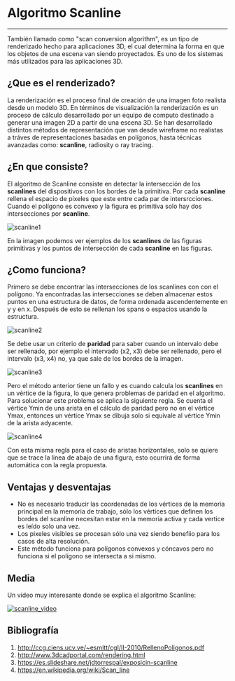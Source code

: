 
# Algoritmo Scanline
--------------------

También llamado como "scan conversion algorithm", es un tipo de renderizado hecho para aplicaciones 3D, el cual determina la forma en que los objetos de una escena van siendo proyectados.
Es uno de los sistemas más utilizados para las aplicaciones 3D.


## ¿Que es el renderizado?

La renderización es el proceso final de creación de una imagen foto realista desde un modelo 3D. En términos de visualización la renderización es un proceso de cálculo desarrollado por un equipo de computo destinado a generar una imagen 2D a partir de una escena 3D.
Se han desarrollado distintos métodos de representación que van desde wireframe no realistas a tráves de representaciones basadas en polígonos, hasta técnicas avanzadas como: **scanline**, radiosity o ray tracing.


## ¿En que consiste?

El algoritmo de Scanline consiste en detectar la intersección de los **scanlines** del dispositivos con los bordes de la primitiva. Por cada **scanline** rellena el espacio de píxeles que este entre cada par de intersrcciones.
Cuando el polígono es convexo y la figura es primitiva solo hay dos intersecciones por **scanline**.

![scanline1](https://image.ibb.co/nzqLr5/scanline_1.png "scanline_1")

En la imagen podemos ver ejemplos de los **scanlines** de las figuras primitivas y los puntos de intersección de cada **scanline** en las figuras.


## ¿Como funciona?

Primero se debe encontrar las intersecciones de los scanlines con con el polígono.
Ya encontradas las intersecciones se deben almacenar estos puntos en una estructura de datos, de forma ordenada ascendentemente en y y en x.
Después de esto se rellenan los spans o espacios usando la estructura.

![scanline2](https://image.ibb.co/kQhByk/scanline_2.png "scanline_2")

Se debe usar un criterio de **paridad** para saber cuando un intervalo debe ser rellenado, por ejemplo el intervado (x2, x3) debe ser rellenado, pero el intervalo (x3, x4) no, ya que sale de los bordes de la imagen.

![scanline3](https://image.ibb.co/d7CByk/scanline3.png "scanline_3")

Pero el método anterior tiene un fallo y es cuando calcula los **scanlines** en un vértice de la figura, lo que genera problemas de paridad en el algoritmo. 
Para solucionar este problema se aplica la siguiente regla.
Se cuenta el vértice Ymin de una arista en el cálculo de paridad pero no en el vértice Ymax, entonces un vértice Ymax se dibuja solo si equivale al vértice Ymin de la arista adyacente.

![scanline4](https://image.ibb.co/cEyjJk/scanline4.png "scanline_4")

Con esta misma regla para el caso de aristas horizontales, solo se quiere que se trace la linea de abajo de una figura, esto ocurrirá de forma automática con la regla propuesta.


## Ventajas y desventajas

- No es necesario traducir las coordenadas de los vértices de la memoria principal en la memoria de trabajo, sólo los vértices que definen los bordes del scanline necesitan estar en la memoria activa y cada vertice es leído solo una vez.
- Los pixeles visibles se procesan sólo una vez siendo benefiio para los casos de alta resolución.
- Este método funciona para polígonos convexos y cóncavos pero no funciona si el polígono se intersecta a si mismo.

## Media

Un video muy interesante donde se explica el algoritmo Scanline:

[![scanline_video](https://image.ibb.co/fzPAPQ/scanline.png)](https://www.youtube.com/watch?v=rrHVPrbsQYY&t=)

## Bibliografía

1. http://ccg.ciens.ucv.ve/~esmitt/cgI/II-2010/RellenoPoligonos.pdf
2. http://www.3dcadportal.com/rendering.html
4. https://es.slideshare.net/jdtorrespal/exposicin-scanline
5. https://en.wikipedia.org/wiki/Scan_line
